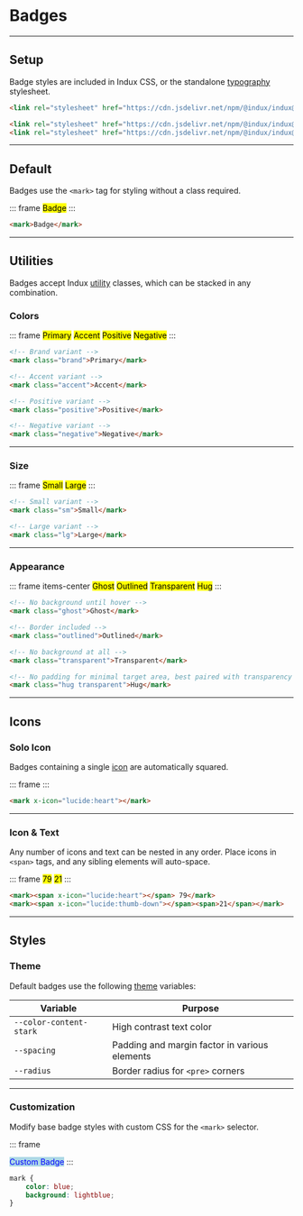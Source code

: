 # Badges

---

## Setup

Badge styles are included in Indux CSS, or the standalone [typography](/elements/typography) stylesheet.

<x-code-group copy>

```html "Indux CSS"
<link rel="stylesheet" href="https://cdn.jsdelivr.net/npm/@indux/indux@latest/dist/indux.css" />
```

```html "Standalone"
<link rel="stylesheet" href="https://cdn.jsdelivr.net/npm/@indux/indux@latest/dist/indux.theme.css" />
<link rel="stylesheet" href="https://cdn.jsdelivr.net/npm/@indux/indux@latest/dist/indux.typography.css" />
```

</x-code-group>

---

## Default

Badges use the `<mark>` tag for styling without a class required.

::: frame
<mark>Badge</mark>
:::

```html copy
<mark>Badge</mark>
```

---

## Utilities

Badges accept Indux [utility](/styles/utilities) classes, which can be stacked in any combination.

### Colors
::: frame
<mark class="brand">Primary</mark>
<mark class="accent">Accent</mark>
<mark class="positive">Positive</mark>
<mark class="negative">Negative</mark>
:::

```html copy
<!-- Brand variant -->
<mark class="brand">Primary</mark>

<!-- Accent variant -->
<mark class="accent">Accent</mark>

<!-- Positive variant -->
<mark class="positive">Positive</mark>

<!-- Negative variant -->
<mark class="negative">Negative</mark>
```

---

### Size

::: frame
<mark class="sm">Small</mark>
<mark class="lg">Large</mark>
:::

```html copy
<!-- Small variant -->
<mark class="sm">Small</mark>

<!-- Large variant -->
<mark class="lg">Large</mark>
```

---

### Appearance

::: frame items-center
<mark class="ghost">Ghost</mark>
<mark class="outlined">Outlined</mark>
<mark class="transparent">Transparent</mark>
<mark class="hug transparent">Hug</mark>
:::

```html copy
<!-- No background until hover -->
<mark class="ghost">Ghost</mark>

<!-- Border included -->
<mark class="outlined">Outlined</mark>

<!-- No background at all -->
<mark class="transparent">Transparent</mark>

<!-- No padding for minimal target area, best paired with transparency -->
<mark class="hug transparent">Hug</mark>
```

---

## Icons

### Solo Icon

Badges containing a single [icon](/plugins/icons) are automatically squared.

::: frame
<mark x-icon="lucide:heart"></mark>
:::

```html copy
<mark x-icon="lucide:heart"></mark>
```

---

### Icon & Text

Any number of icons and text can be nested in any order. Place icons in `<span>` tags, and any sibling elements will auto-space.

::: frame
<mark><span x-icon="lucide:heart"></span> 79</mark>
<mark><span x-icon="lucide:thumbs-down"></span><span>21</span></mark>
:::

```html copy
<mark><span x-icon="lucide:heart"></span> 79</mark>
<mark><span x-icon="lucide:thumb-down"></span><span>21</span></mark>
```

---

## Styles

### Theme

Default badges use the following [theme](/styles/theme) variables:

| Variable | Purpose |
|----------|---------|
| `--color-content-stark` | High contrast text color |
| `--spacing` | Padding and margin factor in various elements |
| `--radius` | Border radius for `<pre>` corners |

---

### Customization

Modify base badge styles with custom CSS for the `<mark>` selector.

::: frame
<style>
mark.custom {
    color: blue;
    background: lightblue;
}
</style>

<mark class="custom">Custom Badge</mark>
:::

```css copy
mark {
    color: blue;
    background: lightblue;
}
```